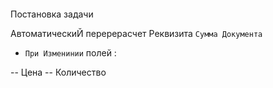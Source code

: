 

####
Постановка задачи

АвтоматическиЙ перерерасчет Реквизита `Сумма Документа`

- `При Изменинии` полей :

-- Цена
-- Количество


